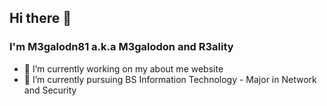 ## Hi there 👋
### I'm M3galodn81 a.k.a M3galodon and R3ality
- 🔭 I’m currently working on my about me website
- 🌱 I’m currently pursuing BS Information Technology - Major in Network and Security

<!--
**M3galodn81/M3galodn81** is a ✨ _special_ ✨ repository because its `README.md` (this file) appears on your GitHub profile.

Here are some ideas to get you started:

- 🔭 I’m currently working on ...
- 🌱 I’m currently learning ...
- 👯 I’m looking to collaborate on ...
- 🤔 I’m looking for help with ...
- 💬 Ask me about ...
- 📫 How to reach me: ...
- 😄 Pronouns: ...
- ⚡ Fun fact: ...
-->
